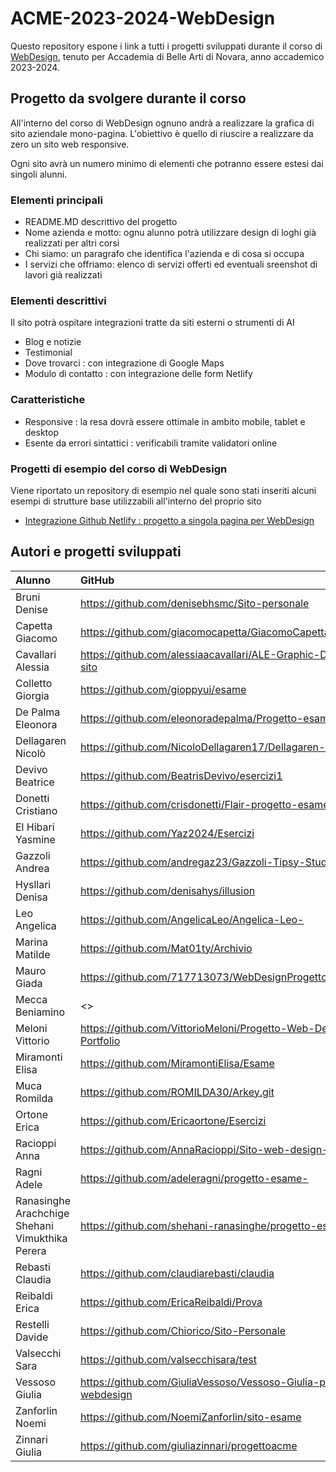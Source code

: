 # ACME-2023-2024-WebDesign

Questo repository espone i link a tutti i progetti sviluppati durante il corso di [WebDesign](https://github.com/matteobaccan/CorsoWebDesign), tenuto per Accademia di Belle Arti di Novara, anno accademico 2023-2024.

## Progetto da svolgere durante il corso

All'interno del corso di WebDesign ognuno andrà a realizzare la grafica di sito aziendale mono-pagina.
L'obiettivo è quello di riuscire a realizzare da zero un sito web responsive.

Ogni sito avrà un numero minimo di elementi che potranno essere estesi dai singoli alunni.

### Elementi principali

- README.MD descrittivo del progetto
- Nome azienda e motto: ognu alunno potrà utilizzare design di loghi già realizzati per altri corsi
- Chi siamo: un paragrafo che identifica l'azienda e di cosa si occupa
- I servizi che offriamo: elenco di servizi offerti ed eventuali sreenshot di lavori già realizzati

### Elementi descrittivi

Il sito potrà ospitare integrazioni tratte da siti esterni o strumenti di AI

- Blog e notizie
- Testimonial
- Dove trovarci : con integrazione di Google Maps
- Modulo di contatto : con integrazione delle form Netlify

### Caratteristiche

- Responsive : la resa dovrà essere ottimale in ambito mobile, tablet e desktop
- Esente da errori sintattici : verificabili tramite validatori online

### Progetti di esempio del corso di WebDesign

Viene riportato un repository di esempio nel quale sono stati inseriti alcuni esempi di strutture base utilizzabili all'interno del proprio sito

- [Integrazione Github Netlify : progetto a singola pagina per WebDesign](https://github.com/matteobaccan/github-netlify-boilerplate)

## Autori e progetti sviluppati

| Alunno | GitHub | Netlify | Prezenze | Progetto |
|:------|:------------|:-|:-|:-|
|Bruni Denise| <https://github.com/denisebhsmc/Sito-personale> | <https://denisebrunigraphics.netlify.app/> | S | S |
|Capetta Giacomo| <https://github.com/giacomocapetta/GiacomoCapettaPortfolio> | <https://giacomocapetta.netlify.app/> | S | S |
|Cavallari Alessia| <https://github.com/alessiaacavallari/ALE-Graphic-Design-sito> | <https://alegraphic-design.netlify.app> | S | S |
|Colletto Giorgia| <https://github.com/gioppyui/esame> | <https://giopgraphicsportfolio.netlify.app/> | S | S |
|De Palma Eleonora| <https://github.com/eleonoradepalma/Progetto-esame> | <https://erikasorbello.netlify.app/> | S | S |
|Dellagaren Nicolò| <https://github.com/NicoloDellagaren17/Dellagaren-Portfolio> | <https://dellagarenportolio.netlify.app> | S | S |
|Devivo Beatrice| <https://github.com/BeatrisDevivo/esercizi1> | <https://legendary-wisp-c78ce4.netlify.app> | S | S |
|Donetti Cristiano| <https://github.com/crisdonetti/Flair-progetto-esame> | <https://flairbrand.netlify.app> | S | S |
|El Hibari Yasmine| <https://github.com/Yaz2024/Esercizi> | <https://velvety-halva-c5080f.netlify.app/> | S | S |
|Gazzoli Andrea| <https://github.com/andregaz23/Gazzoli-Tipsy-Studio> | <https://main--tipsystudio.netlify.app/> | S | S |
|Hysllari Denisa| <https://github.com/denisahys/illusion> | <https://illusionhd.netlify.app/> | N | S |
|Leo Angelica| <https://github.com/AngelicaLeo/Angelica-Leo-> | <https://meek-kleicha-a1e897.netlify.app/> | S | S |
|Marina Matilde| <https://github.com/Mat01ty/Archivio> | <https://matildemarinaportfolio.netlify.app/> | S | S |
|Mauro Giada| <https://github.com/717713073/WebDesignProgetto> | <https://giadamauroportfolio.netlify.app/> | S | S |
|Mecca Beniamino| <> | <> | N | N |
|Meloni Vittorio| <https://github.com/VittorioMeloni/Progetto-Web-Design-Portfolio> | <https://vittorio-portfolio.netlify.app/> | S | S |
|Miramonti Elisa| <https://github.com/MiramontiElisa/Esame> | <https://elygraphicart.netlify.app> | S | S |
|Muca Romilda| <https://github.com/ROMILDA30/Arkey.git> | <https://arkeybyromildamuca.netlify.app> | S | S |
|Ortone Erica| <https://github.com/Ericaortone/Esercizi> | <https://esmenyperteeperiltuofuturo.netlify.app/> | S | S |
|Racioppi Anna| <https://github.com/AnnaRacioppi/Sito-web-design-> | <https://shiny-malabi-e7b345.netlify.app/> | S | S |
|Ragni Adele| <https://github.com/adeleragni/progetto-esame-> | <https://riami.netlify.app/> | S | S |
|Ranasinghe Arachchige Shehani Vimukthika Perera| <https://github.com/shehani-ranasinghe/progetto-esame> | <https://i-conic.netlify.app/> | S | S |
|Rebasti Claudia| <https://github.com/claudiarebasti/claudia> | <https://claudia-mu.vercel.app/> | S | S |
|Reibaldi Erica| <https://github.com/EricaReibaldi/Prova> | <https://ericareibaldiportfolio.netlify.app/> | S | S |
|Restelli Davide| <https://github.com/Chiorico/Sito-Personale> | <https://fastidious-seahorse-4b1492.netlify.app> | N | S |
|Valsecchi Sara| <https://github.com/valsecchisara/test> | <https://portfoliodimoda.netlify.app> | S | S |
|Vessoso Giulia| <https://github.com/GiuliaVessoso/Vessoso-Giulia-progetto-webdesign> | <https://zephyr-agenziaviaggi.netlify.app/> | S | S |
|Zanforlin Noemi| <https://github.com/NoemiZanforlin/sito-esame> | <https://lamour-noemizanforlin.netlify.app/> | S | S |
|Zinnari Giulia| <https://github.com/giuliazinnari/progettoacme> | <https://giuliazinnari-brandidentity.netlify.app/> | S | S |

